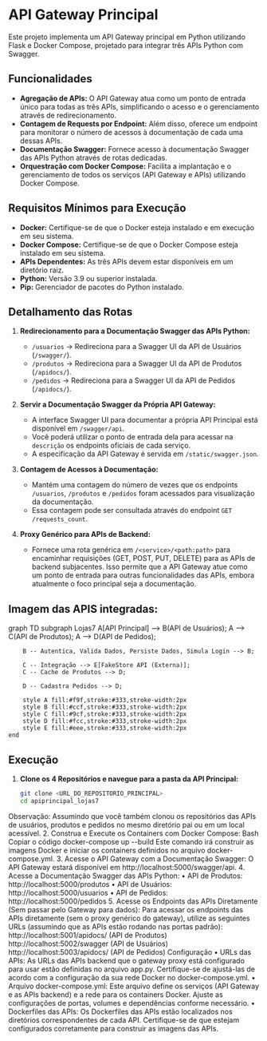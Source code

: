 # API Gateway Principal

Este projeto implementa um API Gateway principal em Python utilizando Flask e Docker Compose, projetado para integrar três APIs Python com Swagger.

## Funcionalidades

* **Agregação de APIs:** O API Gateway atua como um ponto de entrada único para todas as três APIs, simplificando o acesso e o gerenciamento através de redirecionamento.
* **Contagem de Requests por Endpoint:** Além disso, oferece um endpoint para monitorar o número de acessos à documentação de cada uma dessas APIs.
* **Documentação Swagger:** Fornece acesso à documentação Swagger das APIs Python através de rotas dedicadas.
* **Orquestração com Docker Compose:** Facilita a implantação e o gerenciamento de todos os serviços (API Gateway e APIs) utilizando Docker Compose.

## Requisitos Mínimos para Execução

* **Docker:** Certifique-se de que o Docker esteja instalado e em execução em seu sistema.
* **Docker Compose:** Certifique-se de que o Docker Compose esteja instalado em seu sistema.
* **APIs Dependentes:** As três APIs devem estar disponíveis em um diretório raiz.
* **Python:** Versão 3.9 ou superior instalada.
* **Pip:** Gerenciador de pacotes do Python instalado.

## Detalhamento das Rotas

1. **Redirecionamento para a Documentação Swagger das APIs Python:**
   * `/usuarios` -> Redireciona para a Swagger UI da API de Usuários (`/swagger/`).
   * `/produtos` -> Redireciona para a Swagger UI da API de Produtos (`/apidocs/`).
   * `/pedidos` -> Redireciona para a Swagger UI da API de Pedidos (`/apidocs/`).

2. **Servir a Documentação Swagger da Própria API Gateway:**
   * A interface Swagger UI para documentar a própria API Principal está disponível em `/swagger/api`.
   * Você poderá utilizar o ponto de entrada dela para acessar na `descrição` os endpoints oficiais de cada serviço.
   * A especificação da API Gateway é servida em `/static/swagger.json`.

3. **Contagem de Acessos à Documentação:**
   * Mantém uma contagem do número de vezes que os endpoints `/usuarios`, `/produtos` e `/pedidos` foram acessados para visualização da documentação.
   * Essa contagem pode ser consultada através do endpoint `GET /requests_count`.

4. **Proxy Genérico para APIs de Backend:**
   * Fornece uma rota genérica em `/<service>/<path:path>` para encaminhar requisições (GET, POST, PUT, DELETE) para as APIs de backend subjacentes. Isso permite que a API Gateway atue como um ponto de entrada para outras funcionalidades das APIs, embora atualmente o foco principal seja a documentação.

## Imagem das APIS integradas:
graph TD
    subgraph Lojas7
        A[API Principal] --> B(API de Usuários);
        A --> C(API de Produtos);
        A --> D(API de Pedidos);

        B -- Autentica, Valida Dados, Persiste Dados, Simula Login --> B;

        C -- Integração --> E[FakeStore API (Externa)];
        C -- Cache de Produtos --> D;

        D -- Cadastra Pedidos --> D;

        style A fill:#f9f,stroke:#333,stroke-width:2px
        style B fill:#ccf,stroke:#333,stroke-width:2px
        style C fill:#9cf,stroke:#333,stroke-width:2px
        style D fill:#fcc,stroke:#333,stroke-width:2px
        style E fill:#eee,stroke:#333,stroke-width:2px
    end

## Execução

1. **Clone os 4 Repositórios e navegue para a pasta da API Principal:**

   ```bash
   git clone <URL_DO_REPOSITORIO_PRINCIPAL>
   cd apiprincipal_lojas7
Observação: Assumindo que você também clonou os repositórios das APIs de usuários, produtos e pedidos no mesmo diretório pai ou em um local acessível.
2. 
Construa e Execute os Containers com Docker Compose:
Bash
Copiar o código
docker-compose up --build
Este comando irá construir as imagens Docker e iniciar os containers definidos no arquivo docker-compose.yml.
3. 
Acesse o API Gateway com a Documentação Swagger:
O API Gateway estará disponível em http://localhost:5000/swagger/api.
4. 
Acesse a Documentação Swagger das APIs Python:
• API de Produtos: http://localhost:5000/produtos
• API de Usuários: http://localhost:5000/usuarios
• API de Pedidos: http://localhost:5000/pedidos
5. 
Acesse os Endpoints das APIs Diretamente (Sem passar pelo Gateway para dados):
Para acessar os endpoints das APIs diretamente (sem o proxy genérico do gateway), utilize as seguintes URLs (assumindo que as APIs estão rodando nas portas padrão):
http://localhost:5001/apidocs/  (API de Produtos)
http://localhost:5002/swagger    (API de Usuários)
http://localhost:5003/apidocs/  (API de Pedidos)
Configuração
• URLs das APIs: As URLs das APIs backend que o gateway proxy está configurado para usar estão definidas no arquivo app.py. Certifique-se de ajustá-las de acordo com a configuração da sua rede Docker no docker-compose.yml.
• Arquivo docker-compose.yml: Este arquivo define os serviços (API Gateway e as APIs backend) e a rede para os containers Docker. Ajuste as configurações de portas, volumes e dependências conforme necessário.
• Dockerfiles das APIs: Os Dockerfiles das APIs estão localizados nos diretórios correspondentes de cada API. Certifique-se de que estejam configurados corretamente para construir as imagens das APIs.